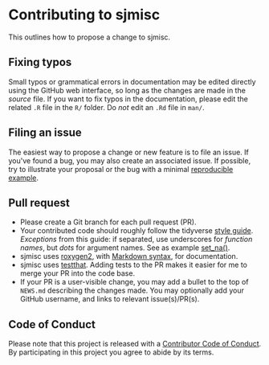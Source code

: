 # Contributing to sjmisc

This outlines how to propose a change to sjmisc. 

## Fixing typos

Small typos or grammatical errors in documentation may be edited directly using the GitHub web interface, so long as the changes are made in the _source_ file. If you want to fix typos in the documentation, please edit the related `.R` file in the `R/` folder. Do _not_ edit an `.Rd` file in `man/`.

## Filing an issue

The easiest way to propose a change or new feature is to file an issue. If you've found a
bug, you may also create an associated issue. If possible, try to illustrate your proposal or the bug with a minimal [reproducible example](https://www.tidyverse.org/help/#reprex).

## Pull request

*  Please create a Git branch for each pull request (PR).
*  Your contributed code should roughly follow the tidyverse [style guide](http://style.tidyverse.org). _Exceptions_ from this guide: if separated, use underscores for _function names_, but _dots_ for argument names. See as example [set_na()](https://strengejacke.github.io/sjmisc/reference/set_na.html).
*  sjmisc uses [roxygen2](https://cran.r-project.org/package=roxygen2), with
[Markdown syntax](https://cran.r-project.org/web/packages/roxygen2/vignettes/markdown.html),
for documentation.
*  sjmisc uses [testthat](https://cran.r-project.org/package=testthat). Adding tests to the PR makes it easier for me to merge your PR into the code base.
*  If your PR is a user-visible change, you may add a bullet to the top of `NEWS.md` describing the changes made. You may optionally add your GitHub username, and links to relevant issue(s)/PR(s).

## Code of Conduct

Please note that this project is released with a [Contributor Code of Conduct](CODE_OF_CONDUCT.md). By participating in this project you agree to
abide by its terms.
